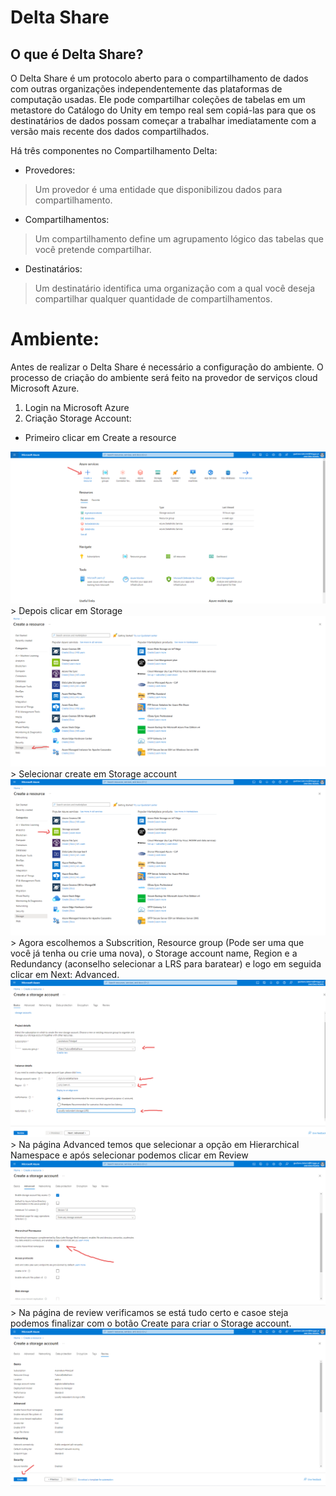 # Delta Share

## O que é Delta Share?

O Delta Share é um protocolo aberto para o compartilhamento de dados com outras organizações independentemente das plataformas de computação usadas. Ele pode compartilhar coleções de tabelas em um metastore do Catálogo do Unity em tempo real sem copiá-las para que os destinatários de dados possam começar a trabalhar imediatamente com a versão mais recente dos dados compartilhados.

Há três componentes no Compartilhamento Delta:
 

*   Provedores:
> Um provedor é uma entidade que disponibilizou dados para compartilhamento.
*   Compartilhamentos:
> Um compartilhamento define um agrupamento lógico das tabelas que você pretende compartilhar.
*   Destinatários:
> Um destinatário identifica uma organização com a qual você deseja compartilhar qualquer quantidade de compartilhamentos.

# Ambiente:

Antes de realizar o Delta Share é necessário a configuração do ambiente. O processo de criação do ambiente será feito na provedor de serviços cloud Microsoft Azure.
 

1.   Login na Microsoft Azure
2.   Criação Storage Account:
- Primeiro clicar em Create a resource
<img src="images/1.png"/>
> Depois clicar em Storage
<img src="images/2.png"/>
> Selecionar create em Storage account
<img src="images/3.png"/>
> Agora escolhemos a Subscrition, Resource group (Pode ser uma que você já tenha ou crie uma nova), o Storage account name, Region e a Redundancy (aconselho selecionar a LRS para baratear) e logo em seguida clicar em Next: Advanced.
<img src="images/4.png"/>
> Na página Advanced temos que selecionar a opção em Hierarchical Namespace e após selecionar podemos clicar em Review
<img src="images/5.png"/>
> Na página de review verificamos se está tudo certo e casoe steja podemos finalizar com o botão Create para criar o Storage account.
<img src="images/6.png"/>